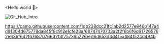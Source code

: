 <Hello world 👋>

![Git_Hub_Intro](https://github.com/DikshaMakkar/About_Me/assets/62770475/e003f841-191c-4249-8014-e384960aac85)

https://camo.githubusercontent.com/1db238dcc21fc1ab2d2577e846b147a4d81304d675778da845f8c912e1cfe23a/68747470733a2f2f6b6f6d617265762e636f6d2f67687076632f3f757365726e616d653d4d415a4841524d494b
